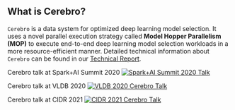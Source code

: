 What is Cerebro?
---------------

``Cerebro`` is a data system for optimized deep learning model selection. It uses a novel parallel execution strategy
called **Model Hopper Parallelism (MOP)** to execute end-to-end deep learning model selection workloads in a more
resource-efficient manner. Detailed technical information about ``Cerebro`` can be found in our
[Technical Report](https://adalabucsd.github.io/papers/TR_2020_Cerebro.pdf).

Cerebro talk at Spark+AI Summit 2020
[![Spark+AI Summit 2020 Talk](https://img.youtube.com/vi/9yIJvT5U4a4/0.jpg)](https://www.youtube.com/watch?v=9yIJvT5U4a4)

Cerebro talk at VLDB 2020
[![VLDB 2020 Cerebro Talk](https://img.youtube.com/vi/8PJic5FStGs/0.jpg)](https://www.youtube.com/watch?v=8PJic5FStGs)

Cerebro talk at CIDR 2021
[![CIDR 2021 Cerebro Talk](https://img.youtube.com/vi/8QfMvdlmdic/0.jpg)](https://www.youtube.com/watch?v=8QfMvdlmdic)